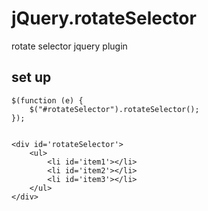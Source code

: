jQuery.rotateSelector
=====================

rotate selector jquery plugin


set up
------

	$(function (e) {
		$("#rotateSelector").rotateSelector();
	});


	<div id='rotateSelector'>
		<ul>
			<li id='item1'></li>
			<li id='item2'></li>
			<li id='item3'></li>
		</ul>
	</div>
